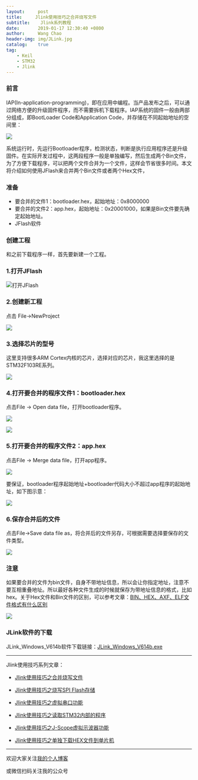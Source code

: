 ```yaml
---
layout:     post
title:     Jlink使用技巧之合并烧写文件
subtitle:	 Jlink系列教程
date:       2019-01-17 12:30:40 +0800
author:     Wang Chao
header-img: img/JLink.jpg
catalog:    true
tag:
    - Keil
    - STM32
    - Jlink
---
```


### 前言

IAP(In-application-programming)，即在应用中编程。当产品发布之后，可以通过网络方便的升级固件程序，而不需要拆机下载程序。IAP系统的固件一般由两部分组成，即BootLoader Code和Application Code，并存储在不同起始地址的空间里：

![](https://wcc-blog.oss-cn-beijing.aliyuncs.com/img/JLINK-MERGE-1.png)

系统运行时，先运行Bootloader程序，检测状态，判断是执行应用程序还是升级固件。在实际开发过程中，这两段程序一般是单独编写，然后生成两个Bin文件，为了方便下载程序，可以把两个文件合并为一个文件，这样会节省很多时间。本文将介绍如何使用JFlash来合并两个Bin文件或者两个Hex文件，

### 准备

- 要合并的文件1：bootloader.hex，起始地址：0x8000000
- 要合并的文件2：app.hex，起始地址：0x20001000，如果是Bin文件要先确定起始地址。
- JFlash软件

### 创建工程

和之前下载程序一样，首先要新建一个工程。

### 1.打开JFlash

![打开JFlash](https://wcc-blog.oss-cn-beijing.aliyuncs.com/img/Jlink02-02.jpg)

### 2.创建新工程

点击 File->NewProject

![](https://wcc-blog.oss-cn-beijing.aliyuncs.com/img/Jlink02-03.jpg)

### 3.选择芯片的型号

这里支持很多ARM Cortex内核的芯片，选择对应的芯片，我这里选择的是STM32F103RE系列。

![](https://wcc-blog.oss-cn-beijing.aliyuncs.com/img/Jlink02-04.jpg)

### 4.打开要合并的程序文件1：bootloader.hex

点击File -> Open data file，打开bootloader程序。

![](https://wcc-blog.oss-cn-beijing.aliyuncs.com/img/JLINK-MERGE-3.jpg)

![](https://wcc-blog.oss-cn-beijing.aliyuncs.com/img/JLINK-MERGE-4.jpg)

### 5.打开要合并的程序文件2：app.hex

点击File -> Merge data file，打开app程序。

![](https://wcc-blog.oss-cn-beijing.aliyuncs.com/img/JLINK-MERGE-6.jpg)

要保证，bootloader程序起始地址+bootloader代码大小不超过app程序的起始地址，如下图示意：

![](https://wcc-blog.oss-cn-beijing.aliyuncs.com/img/JLINK-MERGE-2.png)

### 6.保存合并后的文件

点击File->Save data file as，将合并后的文件另存，可根据需要选择要保存的文件类型。

![](https://wcc-blog.oss-cn-beijing.aliyuncs.com/img/JLINK-MERGE-8.jpg)

### 注意

如果要合并的文件为bin文件，自身不带地址信息，所以会让你指定地址，注意不要互相重叠地址。所以最好各种文件生成的时候就保存为带地址信息的格式，比如hex。关于Hex文件和Bin文件的区别，可以参考文章：[BIN、HEX、AXF、ELF文件格式有什么区别](https://mp.weixin.qq.com/s?__biz=MzUzNzk2NTMxMw==&mid=2247483671&idx=2&sn=e59ee5d6ea3098937bed342cd1c773e0&chksm=fadfa779cda82e6f72b5fbc52d7e6aeda25abf061763bb38655e13611301cde2a5f75dd72dbd#rd)

![](https://wcc-blog.oss-cn-beijing.aliyuncs.com/img/JLINK-MERGE-9.jpg)

### JLink软件的下载

JLink_Windows_V614b软件下载链接：[JLink_Windows_V614b.exe](https://wcc-blog.oss-cn-beijing.aliyuncs.com/BlogFile/JLink_Windows_V614b.exe)

---

Jlink使用技巧系列文章：

- [Jlink使用技巧之合并烧写文件](http://www.wangchaochao.top/2019/01/17/Jlink-merge/)

- [Jlink使用技巧之烧写SPI Flash存储](http://www.wangchaochao.top/2019/01/12/Jlink-SPI-Flash/)

- [Jlink使用技巧之虚拟串口功能](http://www.wangchaochao.top/2019/01/09/Jlink-UART/)

- [Jlink使用技巧之读取STM32内部的程序](http://www.wangchaochao.top/2019/01/06/Jlink-ReadBack-Hex/)

- [Jlink使用技巧之J-Scope虚拟示波器功能](http://www.wangchaochao.top/2018/10/17/JScope/)

- [Jlink使用技巧之单独下载HEX文件到单片机](http://www.wangchaochao.top/2019/01/05/Jlink-Download-Hex/)

----

欢迎大家关注[我的个人博客](http://www.wangchaochao.top/)

或微信扫码关注我的公众号
